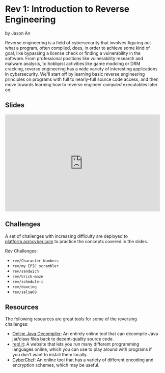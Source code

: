 # Rev 1: Introduction to Reverse Engineering

by Jason An

Reverse engineering is a field of cybersecurity that involves figuring out what a program, often compiled, does, in order to achieve some kind of goal, like bypassing a license check or finding a vulnerability in the software. From professional positions like vulnerability research and malware analysis, to hobbyist activities like game modding or DRM cracking, reverse engineering has a wide variety of interesting applications in cybersecurity. We'll start off by learning basic reverse engineering principles on programs with full to nearly-full source code access, and then move towards learning how to reverse engineer *compiled* executables later on.

## Slides

<iframe src="https://docs.google.com/presentation/d/e/2PACX-1vQRBhMUSYUJlyimteu_Kj3_wdVk6kZURNxFTJ0CLSHcTab9dvH17oR3LrWCEkhfRCrALyfuezxDkIlP/embed?start=false&loop=false&delayms=3000" frameborder="0" width="100%" style="aspect-ratio: 16 / 10;" allowfullscreen="true" mozallowfullscreen="true" webkitallowfullscreen="true"></iframe>

## Challenges

A set of challenges with increasing difficulty are deployed to [platform.acmcyber.com](https://platform.acmcyber.com) to practice the concepts covered in the slides. 

Rev Challenges:
- `rev/Character Numbers`
- `rev/my EPIC scrambler`
- `rev/sandwich`
- `rev/brick-maze`
- `rev/schedule-i`
- `rev/dancing`
- `rev/salsa69`

## Resources
The following resources are great tools for some of the reversing challenges:
- [Online Java Decompiler](https://www.decompiler.com): An entirely online tool that can decompile Java jar/class files back to decent-quality source code.
- [repl.it](https://replit.com): A website that lets you run many different programming languages online, which you can use to play around with programs if you don't want to install them locally.
- [CyberChef](https://gchq.github.io/CyberChef/): An online tool that has a variety of different encoding and encryption schemes, which may be useful.

